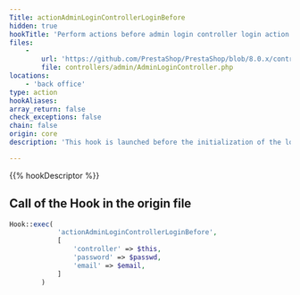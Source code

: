 ```yaml
---
Title: actionAdminLoginControllerLoginBefore
hidden: true
hookTitle: 'Perform actions before admin login controller login action initialization'
files:
    -
        url: 'https://github.com/PrestaShop/PrestaShop/blob/8.0.x/controllers/admin/AdminLoginController.php'
        file: controllers/admin/AdminLoginController.php
locations:
    - 'back office'
type: action
hookAliases: 
array_return: false
check_exceptions: false
chain: false
origin: core
description: 'This hook is launched before the initialization of the login action in login controller'

---
```


{{% hookDescriptor %}}

## Call of the Hook in the origin file

```php
Hook::exec(
            'actionAdminLoginControllerLoginBefore',
            [
                'controller' => $this,
                'password' => $passwd,
                'email' => $email,
            ]
        )
```
